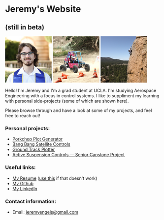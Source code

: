 # Jeremy's Website
## (still in beta)

<p float="left">
  <img src="/img/portrait.jpeg" width="30%" />
  <img src="/img/baja.jpeg" width="30%" /> 
  <img src="/img/climbing.jpeg" width="30%" />
</p>

Hello! I'm Jeremy and I'm a grad student at UCLA. I'm studying Aerospace Engineering with a focus in control systems. I like to suppliment my learning with personal side-projects (some of which are shown here).

Please browse through and have a look at some of my projects, and feel free to reach out!

### Personal projects:
* [Porkchop Plot Generator](interplanetary-porkchop.md)
* [Bang Bang Satellite Controls](bang-bang.md)
* [Ground Track Plotter](ground-track.md)
* [Active Suspension Controls — Senior Capstone Project](senior-design.md)


### Useful links:
* <a id="raw-url" href="https://raw.githubusercontent.com/jeremyengels/resume/master/jeremy_engels_resume_2021.pdf">My Resume</a>  ([use this](https://github.com/jeremyengels/resume/blob/master/jeremy_engels_resume_2021.pdf) if that doesn't work)
* [My Github](https://github.com/jeremyengels)
* [My LinkedIn](https://www.linkedin.com/in/jeremyengels/)



### Contact information:
* Email: [jeremyengels@gmail.com](mailto:jeremyengels@gmail.com)
